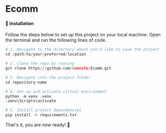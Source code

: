 # Ecomm

#### 🚀 Installation

Follow the steps below to set up this project on your local machine.
Open the terminal and run the following lines of code.

```python
# 1. Navigate to the directory where you'd like to save the project
cd /path/to/your/preferred/location

# 2. Clone the repo by running
git clone https://github.com/6oncvlo/Ecomm.git

# 3. Navigate into the project folder
cd repository-name

# 4. Set up and activate virtual environment
python -m venv .venv  
.venv\Scripts\activate

# 5. Install project dependencies
pip install -r requirements.txt
```

That's it, you are now ready! 🚀
